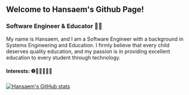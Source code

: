 ## Welcome to Hansaem's Github Page!

### Software Engineer & Educator 👨‍🏫

My name is Hansaem, and I am a Software Engineer with a background in Systems Engineering and Education. I firmly believe that every child deserves quality education, and my passion is in providing excellent education to every student through technology. 

#### Interests: ⚽🏀🎾🏐🎳🧩

[![Hansaem's GitHub stats](https://github-readme-stats.vercel.app/api?username=hansaem-kim)](https://github.com/anuraghazra/github-readme-stats)

